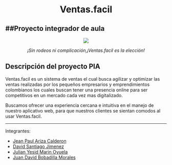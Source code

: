 <h1 align="center"> Ventas.facil</h1>

##Proyecto integrador de aula
---
<p align="center"><img src="https://user-images.githubusercontent.com/102427556/233881485-9f47c731-3074-4862-81d3-e017ba15d8b7.png"/></p>
<p align="center"><em>¡Sin rodeos ni complicación,¡Ventas.facil es la elección!</em> </p>



## Descripción del proyecto PIA

Ventas.facil es un sistema de ventas el cual busca agilizar y optimizar las ventas realizadas por los pequeños empresarios y emprendimientos colombianos los cuales buscan tener una presencia online para ser competitivos en un mercado cada vez mas digitalizado.

Buscamos ofrecer una experiencia cercana e intuitiva en el manejo de nuestro aplicativo web, para que nuestros clientes se sientan comodos al usar Ventas.facil.



---
<p>Integrantes:</p>
<ul>
  <li><a href="https://github.com/jeanlol0123">Jean Paul Ariza Calderon</a></li>
  <li><a href="https://github.com/D4V1D16">David Santiago Jimenez</a></li>
  <li><a href="https://github.com/Jlydm">Julian Yesid Marin Oyuela</a></li>
  <li><a href="https://github.com/ElJuanxi">Juan David Bobadilla Morales</a></li>
</ul>
